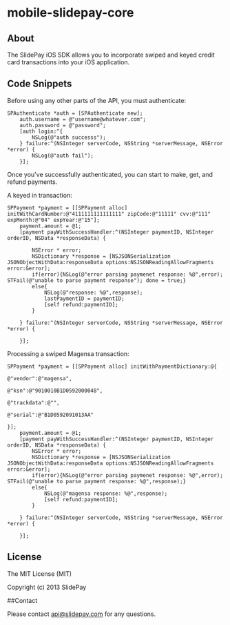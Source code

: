 mobile-slidepay-core
=====================

## About
The SlidePay iOS SDK allows you to incorporate swiped and keyed credit card transactions into your iOS application.


## Code Snippets
Before using any other parts of the API, you must authenticate:

```objc
SPAuthenticate *auth = [SPAuthenticate new];
    auth.username = @"username@whatever.com";
    auth.password = @"password";
    [auth login:^{
        NSLog(@"auth successs");
    } failure:^(NSInteger serverCode, NSString *serverMessage, NSError *error) {
        NSLog(@"auth fail");
    }];
```

Once you've successfully authenticated, you can start to make, get, and refund payments.

A keyed in transaction:
```objc
SPPayment *payment = [[SPPayment alloc] initWithCardNumber:@"4111111111111111" zipCode:@"11111" cvv:@"111" expMonth:@"04" expYear:@"15"];
    payment.amount = @1;
    [payment payWithSuccessHandler:^(NSInteger paymentID, NSInteger orderID, NSData *responseData) {
        
        NSError * error;
        NSDictionary *response = [NSJSONSerialization JSONObjectWithData:responseData options:NSJSONReadingAllowFragments error:&error];
        if(error){NSLog(@"error parsing paymenet response: %@",error); STFail(@"unable to parse payment response"); done = true;}
        else{
            NSLog(@"response: %@",response);
            lastPaymentID = paymentID;
            [self refund:paymentID];
        }
        
    } failure:^(NSInteger serverCode, NSString *serverMessage, NSError *error) {

    }];
```

Processing a swiped Magensa transaction:
```objc
SPPayment *payment = [[SPPayment alloc] initWithPaymentDictionary:@{
                                                                        @"vendor":@"magensa",
                                                                        @"ksn":@"9010010B1D0592000048",
                                                                        @"trackdata":@"",
                                                                        @"serial":@"B1D0592091013AA"
                                                                        }];
    payment.amount = @1;
    [payment payWithSuccessHandler:^(NSInteger paymentID, NSInteger orderID, NSData *responseData) {
        NSError * error;
        NSDictionary *response = [NSJSONSerialization JSONObjectWithData:responseData options:NSJSONReadingAllowFragments error:&error];
        if(error){NSLog(@"error parsing paymenet response: %@",error); STFail(@"unable to parse payment response: %@",response);}
        else{
            NSLog(@"magensa response: %@",response);
            [self refund:paymentID];
        }
        
    } failure:^(NSInteger serverCode, NSString *serverMessage, NSError *error) {
    
    }];
```


## License

The MIT License (MIT)

Copyright (c) 2013 SlidePay


##Contact

Please contact api@slidepay.com for any questions.

